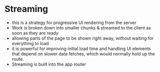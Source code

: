 # Streaming

- this is a strategy for progressive UI rendering from the server
- Work is broken down into smaller chunks & streamed to the client as soon as they are ready
- allowing parts of the page to be shown right away, without waiting for everything to load
- it is powerful for improving initial load time and handling UI elements that depend on slower data fetches, which would normally hold up the route.
- Streaming is built into the app router
